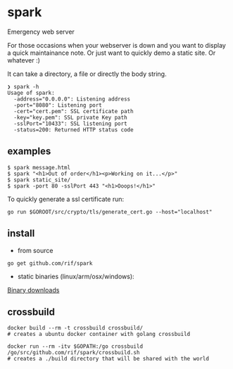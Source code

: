 # spark

Emergency web server

For those occasions when your webserver is down and you want to display a quick maintainance note. Or just want to quickly demo a static site. Or whatever :)

It can take a directory, a file or directly the body string.


```
❯ spark -h
Usage of spark:
  -address="0.0.0.0": Listening address
  -port="8080": Listening port
  -cert="cert.pem": SSL certificate path
  -key="key.pem": SSL private Key path
  -sslPort="10433": SSL listening port
  -status=200: Returned HTTP status code

```

## examples

```
$ spark message.html
$ spark "<h1>Out of order</h1><p>Working on it...</p>"
$ spark static_site/
$ spark -port 80 -sslPort 443 "<h1>Ooops!</h1>"
```

To quickly generate a ssl certificate run:

```
go run $GOROOT/src/crypto/tls/generate_cert.go --host="localhost"
```

## install
- from source
```
go get github.com/rif/spark
```
- static binaries (linux/arm/osx/windows):

<a href="https://copy.com/ASm3M2aWp0aU9kN4/spark" target="_blank">Binary downloads</a>

## crossbuild

```
docker build --rm -t crossbuild crossbuild/
# creates a ubuntu docker container with golang crossbuild

docker run --rm -itv $GOPATH:/go crossbuild /go/src/github.com/rif/spark/crossbuild.sh
# creates a ./build directory that will be shared with the world
```
